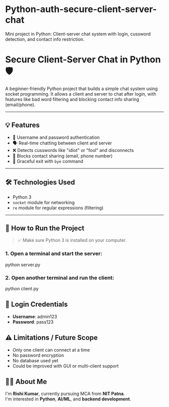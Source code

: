 # Python-auth-secure-client-server-chat
Mini project in Python: Client-server chat system with login, cussword detection, and contact info restriction.

# Secure Client-Server Chat in Python 🛡️
A beginner-friendly Python project that builds a simple chat system using socket programming. It allows a client and server to chat after login, with features like bad word filtering and blocking contact info sharing (email/phone).

---

## 💡 Features

- 🔐 Username and password authentication
- 🗣️ Real-time chatting between client and server
- ❌ Detects cusswords like "idiot" or "fool" and disconnects
- 📵 Blocks contact sharing (email, phone number)
- 🛑 Graceful exit with `bye` command

---

## 🛠️ Technologies Used

- Python 3
- `socket` module for networking
- `re` module for regular expressions (filtering)

---

## 🚀 How to Run the Project
> ✅ Make sure Python 3 is installed on your computer.

### 1. Open a terminal and start the server:
python server.py

### 2. Open another terminal and run the client:
python client.py

## 🔐 Login Credentials
- **Username**: admin123  
- **Password**: pass123  

## ⚠️ Limitations / Future Scope
- Only one client can connect at a time  
- No password encryption  
- No database used yet  
- Could be improved with GUI or multi-client support  

## 👨‍💻 About Me
I'm **Rishi Kumar**, currently pursuing MCA from **NIT Patna**.  
I'm interested in **Python**, **AI/ML**, and **backend development**.
